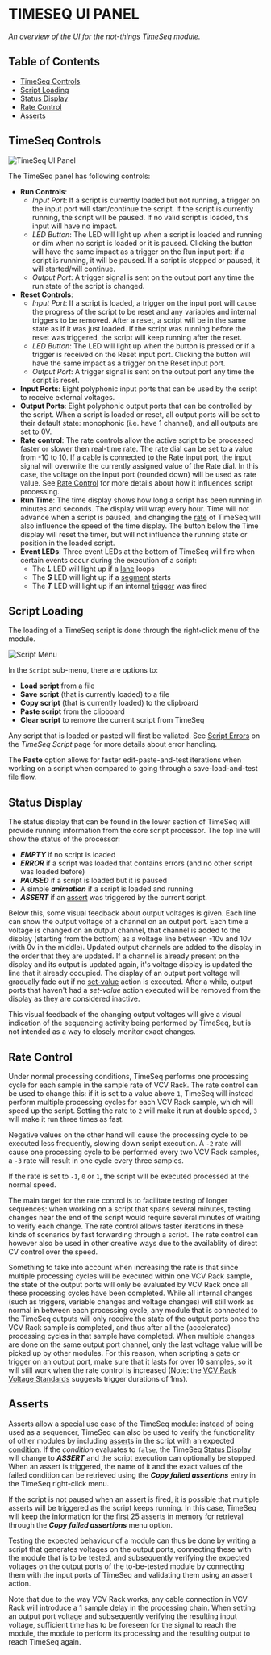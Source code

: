 # TIMESEQ UI PANEL

*An overview of the UI for the not-things [TimeSeq](../TIMESEQ.md) module.*

## Table of Contents

* [TimeSeq Controls](#timeseq-controls)
* [Script Loading](#script-loading)
* [Status Display](#status-display)
* [Rate Control](#rate-control)
* [Asserts](#asserts)

## TimeSeq Controls

![TimeSeq UI Panel](./timeseq-ui.png)

The TimeSeq panel has following controls:

* **Run Controls**:
  * *Input Port*: If a script is currently loaded but not running, a trigger on the input port will start/continue the script. If the script is currently running, the script will be paused. If no valid script is loaded, this input will have no impact.
  * *LED Button*: The LED will light up when a script is loaded and running or dim when no script is loaded or it is paused. Clicking the button will have the same impact as a trigger on the Run input port: if a script is running, it will be paused. If a script is stopped or paused, it will started/will continue.
  * *Output Port*: A trigger signal is sent on the output port any time the run state of the script is changed.
* **Reset Controls**:
  * *Input Port*: If a script is loaded, a trigger on the input port will cause the progress of the script to be reset and any variables and internal triggers to be removed. After a reset, a script will be in the same state as if it was just loaded. If the script was running before the reset was triggered, the script will keep running after the reset.
  * *LED Button*: The LED will light up when the button is pressed or if a trigger is received on the Reset input port. Clicking the button will have the same impact as a trigger on the Reset input port.
  * *Output Port*: A trigger signal is sent on the output port any time the script is reset.
* **Input Ports**: Eight polyphonic input ports that can be used by the script to receive external voltages.
* **Output Ports**: Eight polyphonic output ports that can be controlled by the script. When a script is loaded or reset, all output ports will be set to their default state: monophonic (i.e. have 1 channel), and all outputs are set to 0V.
* **Rate control**: The rate controls allow the active script to be processed faster or slower then real-time rate. The rate dial can be set to a value from -10 to 10. If a cable is connected to the Rate input port, the input signal will overwrite the currently assigned value of the Rate dial. In this case, the voltage on the input port (rounded down) will be used as rate value. See [Rate Control](#rate-control) for more details about how it influences script processing.
* **Run Time**: The time display shows how long a script has been running in minutes and seconds. The display will wrap every hour. Time will not advance when a script is paused, and changing the [rate](#rate-control) of TimeSeq will also influence the speed of the time display. The button below the Time display will reset the timer, but will not influence the running state or position in the loaded script.
* **Event LEDs**: Three event LEDs at the bottom of TimeSeq will fire when certain events occur during the execution of a script:
  * The ***L*** LED will light up if a [lane](TIMESEQ-SCRIPT-JSON.md#lane) loops
  * The ***S*** LED will light up if a [segment](TIMESEQ-SCRIPT-JSON.md#segment) starts
  * The ***T*** LED will light up if an internal [trigger](TIMESEQ-SCRIPT.md#triggers) was fired

## Script Loading

The loading of a TimeSeq script is done through the right-click menu of the module.

![Script Menu](./timeseq-menu.png)

In the `Script` sub-menu, there are options to:

* **Load script** from a file
* **Save script** (that is currently loaded) to a file
* **Copy script** (that is currently loaded) to the clipboard
* **Paste script** from the clipboard
* **Clear script** to remove the current script from TimeSeq

Any script that is loaded or pasted will first be valiated. See [Script Errors](TIMESEQ-SCRIPT.md#script-errors) on the *TimeSeq Script* page for more details about error handling.

The **Paste** option allows for faster edit-paste-and-test iterations when working on a script when compared to going through a save-load-and-test file flow.

## Status Display

The status display that can be found in the lower section of TimeSeq will provide running information from the core script processor. The top line will show the status of the processor:

* ***EMPTY*** if no script is loaded
* ***ERROR*** if a script was loaded that contains errors (and no other script was loaded before)
* ***PAUSED*** if a script is loaded but it is paused
* A simple ***animation*** if a script is loaded and running
* ***ASSERT*** if an [assert](#asserts) was triggered by the current script.

Below this, some visual feedback about output voltages is given. Each line can show the output voltage of a channel on an output port. Each time a voltage is changed on an output channel, that channel is added to the display (starting from the bottom) as a voltage line between -10v and 10v (with 0v in the middle). Updated output channels are added to the display in the order that they are updated. If a channel is already present on the display and its output is updated again, it's voltage display is updated the line that it already occupied. The display of an output port voltage will gradually fade out if no [set-value](TIMESEQ-SCRIPT-JSON.md#set-value) action is executed. After a while, output ports that haven't had a *set-value* action executed will be removed from the display as they are considered inactive.

This visual feedback of the changing output voltages will give a visual indication of the sequencing activity being performed by TimeSeq, but is not intended as a way to closely monitor exact changes.

## Rate Control

Under normal processing conditions, TimeSeq performs one processing cycle for each sample in the sample rate of VCV Rack. The rate control can be used to change this: if it is set to a value above `1`, TimeSeq will instead perform multiple processing cycles for each VCV Rack sample, which will speed up the script. Setting the rate to `2` will make it run at double speed, `3` will make it run three times as fast.

Negative values on the other hand will cause the processing cycle to be executed less frequently, slowing down script execution. A `-2` rate will cause one processing cycle to be performed every two VCV Rack samples, a `-3` rate will result in one cycle every three samples.

If the rate is set to `-1`, `0` or `1`, the script will be executed processed at the normal speed.

The main target for the rate control is to facilitate testing of longer sequences: when working on a script that spans several minutes, testing changes near the end of the script would require several minutes of waiting to verify each change. The rate control allows faster iterations in these kinds of scenarios by fast forwarding through a script. The rate control can however also be used in other creative ways due to the availablity of direct CV control over the speed.

Something to take into account when increasing the rate is that since multiple processing cycles will be executed within one VCV Rack sample, the state of the output ports will only be evaluated by VCV Rack once all these processing cycles have been completed. While all internal changes (such as triggers, variable changes and voltage changes) will still work as normal in between each processing cycle, any module that is connected to the TimeSeq outputs will only receive the state of the output ports once the VCV Rack sample is completed, and thus after all the (accelerated) processing cycles in that sample have completed. When multiple changes are done on the same output port channel, only the last voltage value will be picked up by other modules. For this reason, when scripting a gate or trigger on an output port, make sure that it lasts for over 10 samples, so it will still work when the rate control is increased (Note: the [VCV Rack Voltage Standards](https://vcvrack.com/manual/VoltageStandards#:~:text=Trigger%20sources%20should%20produce%2010,a%20duration%20of%201%20ms.) suggests trigger durations of 1ms).

## Asserts

Asserts allow a special use case of the TimeSeq module: instead of being used as a sequencer, TimeSeq can also be used to verify the functionality of other modules by including [assert](TIMESEQ-SCRIPT-JSON.md#assert)s in the script with an expected [condition](TIMESEQ-SCRIPT-JSON.md#if). If the *condition* evaluates to `false`, the TimeSeq [Status Display](#status-display) will change to ***ASSERT*** and the script execution can optionally be stopped. When an assert is triggered, the name of it and the exact values of the failed condition can be retrieved using the ***Copy failed assertions*** entry in the TimeSeq right-click menu.

If the script is not paused when an assert is fired, it is possible that multiple asserts will be triggered as the script keeps running. In this case, TimeSeq will keep the information for the first 25 asserts in memory for retrieval through the ***Copy failed assertions*** menu option.

Testing the expected behaviour of a module can thus be done by writing a script that generates voltages on the output ports, connecting these with the module that is to be tested, and subsequently verifying the expected voltages on the output ports of the to-be-tested module by connecting them with the input ports of TimeSeq and validating them using an assert action.

Note that due to the way VCV Rack works, any cable connection in VCV Rack will introduce a 1 sample delay in the processing chain. When setting an output port voltage and subsequently verifying the resulting input voltage, sufficient time has to be foreseen for the signal to reach the module, the module to perform its processing and the resulting output to reach TimeSeq again.
